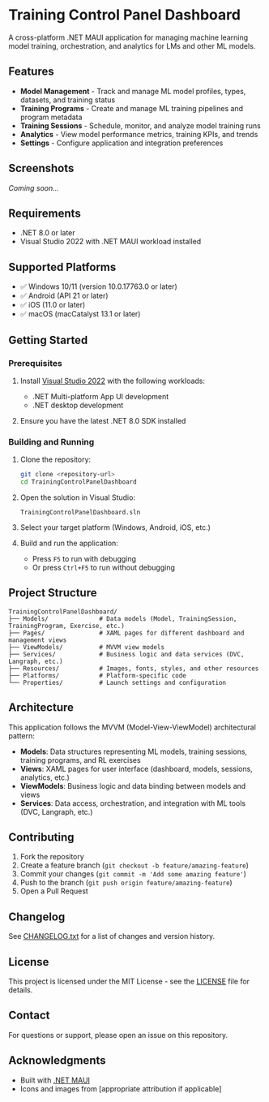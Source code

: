 
# Training Control Panel Dashboard

A cross-platform .NET MAUI application for managing machine learning model training, orchestration, and analytics for LMs and other ML models.

## Features

- **Model Management** - Track and manage ML model profiles, types, datasets, and training status
- **Training Programs** - Create and manage ML training pipelines and program metadata
- **Training Sessions** - Schedule, monitor, and analyze model training runs
- **Analytics** - View model performance metrics, training KPIs, and trends
- **Settings** - Configure application and integration preferences

## Screenshots

*Coming soon...*

## Requirements

- .NET 8.0 or later
- Visual Studio 2022 with .NET MAUI workload installed

## Supported Platforms

- ✅ Windows 10/11 (version 10.0.17763.0 or later)
- ✅ Android (API 21 or later)
- ✅ iOS (11.0 or later)
- ✅ macOS (macCatalyst 13.1 or later)

## Getting Started

### Prerequisites

1. Install [Visual Studio 2022](https://visualstudio.microsoft.com/downloads/) with the following workloads:
   - .NET Multi-platform App UI development
   - .NET desktop development

2. Ensure you have the latest .NET 8.0 SDK installed

### Building and Running

1. Clone the repository:
   ```bash
   git clone <repository-url>
   cd TrainingControlPanelDashboard
   ```

2. Open the solution in Visual Studio:
   ```
   TrainingControlPanelDashboard.sln
   ```

3. Select your target platform (Windows, Android, iOS, etc.)

4. Build and run the application:
   - Press `F5` to run with debugging
   - Or press `Ctrl+F5` to run without debugging

## Project Structure

```
TrainingControlPanelDashboard/
├── Models/              # Data models (Model, TrainingSession, TrainingProgram, Exercise, etc.)
├── Pages/               # XAML pages for different dashboard and management views
├── ViewModels/          # MVVM view models
├── Services/            # Business logic and data services (DVC, Langraph, etc.)
├── Resources/           # Images, fonts, styles, and other resources
├── Platforms/           # Platform-specific code
└── Properties/          # Launch settings and configuration
```

## Architecture

This application follows the MVVM (Model-View-ViewModel) architectural pattern:

- **Models**: Data structures representing ML models, training sessions, training programs, and RL exercises
- **Views**: XAML pages for user interface (dashboard, models, sessions, analytics, etc.)
- **ViewModels**: Business logic and data binding between models and views
- **Services**: Data access, orchestration, and integration with ML tools (DVC, Langraph, etc.)

## Contributing

1. Fork the repository
2. Create a feature branch (`git checkout -b feature/amazing-feature`)
3. Commit your changes (`git commit -m 'Add some amazing feature'`)
4. Push to the branch (`git push origin feature/amazing-feature`)
5. Open a Pull Request

## Changelog

See [CHANGELOG.txt](CHANGELOG.txt) for a list of changes and version history.

## License

This project is licensed under the MIT License - see the [LICENSE](LICENSE) file for details.

## Contact

For questions or support, please open an issue on this repository.

## Acknowledgments

- Built with [.NET MAUI](https://dotnet.microsoft.com/apps/maui)
- Icons and images from [appropriate attribution if applicable]
